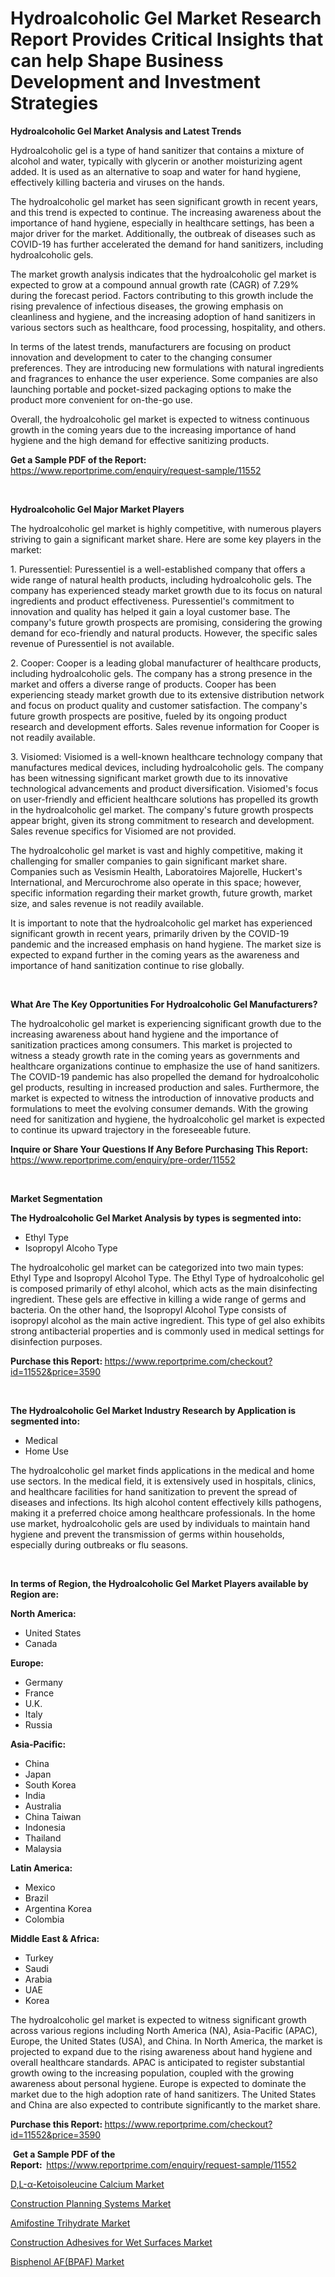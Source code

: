 <p><h1>Hydroalcoholic Gel Market Research Report Provides Critical Insights that can help Shape Business Development and Investment Strategies</h1></p><p><strong>Hydroalcoholic Gel Market Analysis and Latest Trends</strong></p>
<p><p>Hydroalcoholic gel is a type of hand sanitizer that contains a mixture of alcohol and water, typically with glycerin or another moisturizing agent added. It is used as an alternative to soap and water for hand hygiene, effectively killing bacteria and viruses on the hands.</p><p>The hydroalcoholic gel market has seen significant growth in recent years, and this trend is expected to continue. The increasing awareness about the importance of hand hygiene, especially in healthcare settings, has been a major driver for the market. Additionally, the outbreak of diseases such as COVID-19 has further accelerated the demand for hand sanitizers, including hydroalcoholic gels.</p><p>The market growth analysis indicates that the hydroalcoholic gel market is expected to grow at a compound annual growth rate (CAGR) of 7.29% during the forecast period. Factors contributing to this growth include the rising prevalence of infectious diseases, the growing emphasis on cleanliness and hygiene, and the increasing adoption of hand sanitizers in various sectors such as healthcare, food processing, hospitality, and others.</p><p>In terms of the latest trends, manufacturers are focusing on product innovation and development to cater to the changing consumer preferences. They are introducing new formulations with natural ingredients and fragrances to enhance the user experience. Some companies are also launching portable and pocket-sized packaging options to make the product more convenient for on-the-go use.</p><p>Overall, the hydroalcoholic gel market is expected to witness continuous growth in the coming years due to the increasing importance of hand hygiene and the high demand for effective sanitizing products.</p></p>
<p><strong>Get a Sample PDF of the Report:&nbsp;</strong> <a href="https://www.reportprime.com/enquiry/request-sample/11552">https://www.reportprime.com/enquiry/request-sample/11552</a></p>
<p>&nbsp;</p>
<p><strong>Hydroalcoholic Gel Major Market Players</strong></p>
<p><p>The hydroalcoholic gel market is highly competitive, with numerous players striving to gain a significant market share. Here are some key players in the market:</p><p>1. Puressentiel: Puressentiel is a well-established company that offers a wide range of natural health products, including hydroalcoholic gels. The company has experienced steady market growth due to its focus on natural ingredients and product effectiveness. Puressentiel's commitment to innovation and quality has helped it gain a loyal customer base. The company's future growth prospects are promising, considering the growing demand for eco-friendly and natural products. However, the specific sales revenue of Puressentiel is not available.</p><p>2. Cooper: Cooper is a leading global manufacturer of healthcare products, including hydroalcoholic gels. The company has a strong presence in the market and offers a diverse range of products. Cooper has been experiencing steady market growth due to its extensive distribution network and focus on product quality and customer satisfaction. The company's future growth prospects are positive, fueled by its ongoing product research and development efforts. Sales revenue information for Cooper is not readily available.</p><p>3. Visiomed: Visiomed is a well-known healthcare technology company that manufactures medical devices, including hydroalcoholic gels. The company has been witnessing significant market growth due to its innovative technological advancements and product diversification. Visiomed's focus on user-friendly and efficient healthcare solutions has propelled its growth in the hydroalcoholic gel market. The company's future growth prospects appear bright, given its strong commitment to research and development. Sales revenue specifics for Visiomed are not provided.</p><p>The hydroalcoholic gel market is vast and highly competitive, making it challenging for smaller companies to gain significant market share. Companies such as Vesismin Health, Laboratoires Majorelle, Huckert's International, and Mercurochrome also operate in this space; however, specific information regarding their market growth, future growth, market size, and sales revenue is not readily available.</p><p>It is important to note that the hydroalcoholic gel market has experienced significant growth in recent years, primarily driven by the COVID-19 pandemic and the increased emphasis on hand hygiene. The market size is expected to expand further in the coming years as the awareness and importance of hand sanitization continue to rise globally.</p></p>
<p>&nbsp;</p>
<p><strong>What Are The Key Opportunities For Hydroalcoholic Gel Manufacturers?</strong></p>
<p><p>The hydroalcoholic gel market is experiencing significant growth due to the increasing awareness about hand hygiene and the importance of sanitization practices among consumers. This market is projected to witness a steady growth rate in the coming years as governments and healthcare organizations continue to emphasize the use of hand sanitizers. The COVID-19 pandemic has also propelled the demand for hydroalcoholic gel products, resulting in increased production and sales. Furthermore, the market is expected to witness the introduction of innovative products and formulations to meet the evolving consumer demands. With the growing need for sanitization and hygiene, the hydroalcoholic gel market is expected to continue its upward trajectory in the foreseeable future.</p></p>
<p><strong>Inquire or Share Your Questions If Any Before Purchasing This Report:</strong> <a href="https://www.reportprime.com/enquiry/pre-order/11552">https://www.reportprime.com/enquiry/pre-order/11552</a></p>
<p>&nbsp;</p>
<p><strong>Market Segmentation</strong></p>
<p><strong>The Hydroalcoholic Gel Market Analysis by types is segmented into:</strong></p>
<p><ul><li>Ethyl Type</li><li>Isopropyl Alcoho Type</li></ul></p>
<p><p>The hydroalcoholic gel market can be categorized into two main types: Ethyl Type and Isopropyl Alcohol Type. The Ethyl Type of hydroalcoholic gel is composed primarily of ethyl alcohol, which acts as the main disinfecting ingredient. These gels are effective in killing a wide range of germs and bacteria. On the other hand, the Isopropyl Alcohol Type consists of isopropyl alcohol as the main active ingredient. This type of gel also exhibits strong antibacterial properties and is commonly used in medical settings for disinfection purposes.</p></p>
<p><strong>Purchase this Report:&nbsp;</strong><a href="https://www.reportprime.com/checkout?id=11552&price=3590">https://www.reportprime.com/checkout?id=11552&price=3590</a></p>
<p>&nbsp;</p>
<p><strong>The Hydroalcoholic Gel Market Industry Research by Application is segmented into:</strong></p>
<p><ul><li>Medical</li><li>Home Use</li></ul></p>
<p><p>The hydroalcoholic gel market finds applications in the medical and home use sectors. In the medical field, it is extensively used in hospitals, clinics, and healthcare facilities for hand sanitization to prevent the spread of diseases and infections. Its high alcohol content effectively kills pathogens, making it a preferred choice among healthcare professionals. In the home use market, hydroalcoholic gels are used by individuals to maintain hand hygiene and prevent the transmission of germs within households, especially during outbreaks or flu seasons.</p></p>
<p>&nbsp;</p>
<p><strong>In terms of Region, the Hydroalcoholic Gel Market Players available by Region are:</strong></p>
<p>
    <p> <strong> North America: </strong>
        <ul>
            <li>United States</li>
            <li>Canada</li>
        </ul>
        </p> 
    <p> <strong> Europe: </strong>
        <ul>
            <li>Germany</li>
            <li>France</li>
            <li>U.K.</li>
            <li>Italy</li>
            <li>Russia</li>
        </ul>
        </p> 
    <p> <strong> Asia-Pacific: </strong>
        <ul>
            <li>China</li>
            <li>Japan</li>
            <li>South Korea</li>
            <li>India</li>
            <li>Australia</li>
            <li>China Taiwan</li>
            <li>Indonesia</li>
            <li>Thailand</li>
            <li>Malaysia</li>
        </ul>
        </p> 
    <p> <strong> Latin America: </strong>
        <ul>
            <li>Mexico</li>
            <li>Brazil</li>
            <li>Argentina Korea</li>
            <li>Colombia</li>
        </ul>
        </p> 
    <p> <strong> Middle East & Africa: </strong>
        <ul>
            <li>Turkey</li>
            <li>Saudi</li>
            <li>Arabia</li>
            <li>UAE</li>
            <li>Korea</li>
        </ul>
    </p>
    </p>
<p><p>The hydroalcoholic gel market is expected to witness significant growth across various regions including North America (NA), Asia-Pacific (APAC), Europe, the United States (USA), and China. In North America, the market is projected to expand due to the rising awareness about hand hygiene and overall healthcare standards. APAC is anticipated to register substantial growth owing to the increasing population, coupled with the growing awareness about personal hygiene. Europe is expected to dominate the market due to the high adoption rate of hand sanitizers. The United States and China are also expected to contribute significantly to the market share.</p></p>
<p><strong>Purchase this Report: </strong><a href="https://www.reportprime.com/checkout?id=11552&price=3590">https://www.reportprime.com/checkout?id=11552&price=3590</a></p>
<p>&nbsp;<strong>Get a Sample PDF of the Report:&nbsp;&nbsp;</strong><a href="https://www.reportprime.com/enquiry/request-sample/11552">https://www.reportprime.com/enquiry/request-sample/11552</a></p>
<p><strong></strong></p>
<p><p><a href="https://medium.com/@laurenhunter26/d-l-alpha-ketoisoleucine-calcium-market-furnishes-information-on-market-share-market-trends-and-15449d985ca2">D,L-α-Ketoisoleucine Calcium Market</a></p><p><a href="https://www.linkedin.com/pulse/construction-planning-systems-market-research-report-unlocks-p8fee?trackingId=0TA88JCqRPKif2tmyCM4BA%3D%3D">Construction Planning Systems Market</a></p><p><a href="https://www.linkedin.com/pulse/amifostine-trihydrate-market-research-report-forecasted-apmye?trackingId=vXovn5jYReOkpXFJcSwPjw%3D%3D">Amifostine Trihydrate Market</a></p><p><a href="https://www.linkedin.com/pulse/construction-adhesives-wet-surfaces-market-research-report-gqnpe?trackingId=a%2B3Lu9F4SZCMhOXlVow8Qg%3D%3D">Construction Adhesives for Wet Surfaces Market</a></p><p><a href="https://medium.com/@laurenhunter26/bisphenol-af-bpaf-market-size-market-outlook-and-market-forecast-2024-to-2031-965194154798">Bisphenol AF(BPAF) Market</a></p></p>